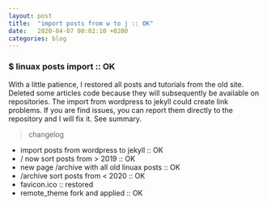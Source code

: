 ```yaml
---
layout: post
title:  "import posts from w to j :: OK"
date:   2020-04-07 00:02:10 +0200
categories: blog 
---
```

### $ linuax posts import :: OK

With a little patience, I restored all posts and tutorials from the old site. Deleted some articles code because they will subsequently be available on repositories. The import from wordpress to jekyll could create link problems. If you are find issues, you can report them directly to the repository and I will fix it. See summary.

> changelog
 - import posts from wordpress to jekyll	:: OK
 - / now sort posts from > 2019			:: OK 
 - new page /archive with all old linuax posts	:: OK
 - /archive sort posts from < 2020 		:: OK
 - favicon.ico					:: restored
 - remote_theme fork and applied		:: OK
